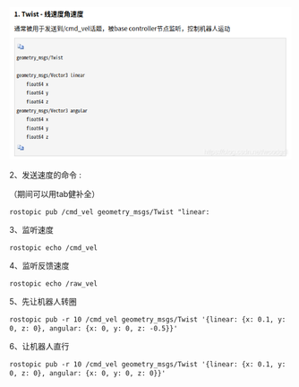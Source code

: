![img](cmd_vel.assets/watermark,type_ZmFuZ3poZW5naGVpdGk,shadow_10,text_aHR0cHM6Ly9ibG9nLmNzZG4ubmV0L3dvb2Rncmls,size_16,color_FFFFFF,t_70.png)

2、发送速度的命令 :

（期间可以用tab健补全）

```shell
rostopic pub /cmd_vel geometry_msgs/Twist "linear:
```

3、监听速度

```shell
rostopic echo /cmd_vel
```

4、监听反馈速度

```shell
rostopic echo /raw_vel
```

5、先让机器人转圈

```shell
rostopic pub -r 10 /cmd_vel geometry_msgs/Twist '{linear: {x: 0.1, y: 0, z: 0}, angular: {x: 0, y: 0, z: -0.5}}'
```

6、让机器人直行

```shell
rostopic pub -r 10 /cmd_vel geometry_msgs/Twist '{linear: {x: 0.1, y: 0, z: 0}, angular: {x: 0, y: 0, z: 0}}'
```

